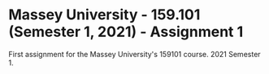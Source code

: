 # Massey University - 159.101 (Semester 1, 2021) - Assignment 1
First assignment for the Massey University's 159101 course. 2021 Semester 1.
